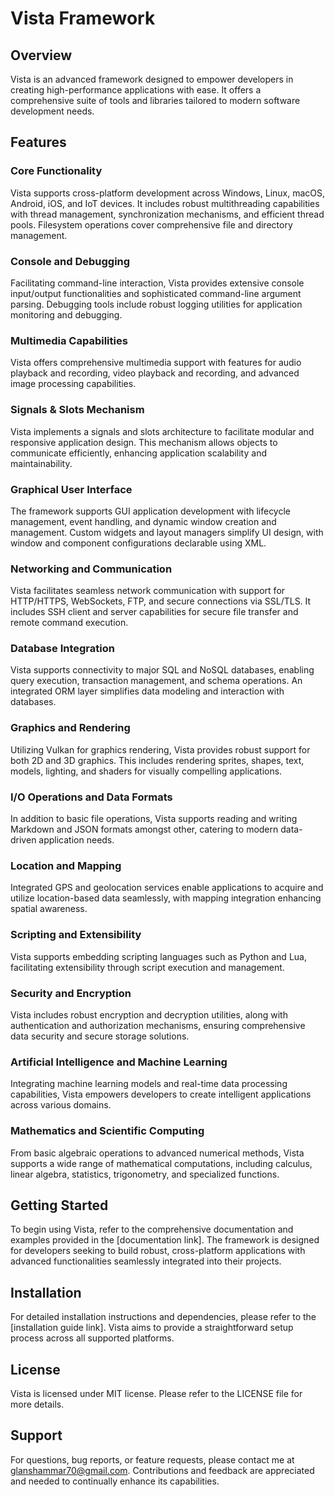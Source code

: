 # Vista Framework

## Overview
Vista is an advanced framework designed to empower developers in creating high-performance applications with ease. It offers a comprehensive suite of tools and libraries tailored to modern software development needs.

## Features
### Core Functionality
Vista supports cross-platform development across Windows, Linux, macOS, Android, iOS, and IoT devices. It includes robust multithreading capabilities with thread management, synchronization mechanisms, and efficient thread pools. Filesystem operations cover comprehensive file and directory management.

### Console and Debugging
Facilitating command-line interaction, Vista provides extensive console input/output functionalities and sophisticated command-line argument parsing. Debugging tools include robust logging utilities for application monitoring and debugging.

### Multimedia Capabilities
Vista offers comprehensive multimedia support with features for audio playback and recording, video playback and recording, and advanced image processing capabilities.

### Signals & Slots Mechanism
Vista implements a signals and slots architecture to facilitate modular and responsive application design. This mechanism allows objects to communicate efficiently, enhancing application scalability and maintainability.

### Graphical User Interface
The framework supports GUI application development with lifecycle management, event handling, and dynamic window creation and management. Custom widgets and layout managers simplify UI design, with window and component configurations declarable using XML.

### Networking and Communication
Vista facilitates seamless network communication with support for HTTP/HTTPS, WebSockets, FTP, and secure connections via SSL/TLS. It includes SSH client and server capabilities for secure file transfer and remote command execution.

### Database Integration
Vista supports connectivity to major SQL and NoSQL databases, enabling query execution, transaction management, and schema operations. An integrated ORM layer simplifies data modeling and interaction with databases.

### Graphics and Rendering
Utilizing Vulkan for graphics rendering, Vista provides robust support for both 2D and 3D graphics. This includes rendering sprites, shapes, text, models, lighting, and shaders for visually compelling applications.

### I/O Operations and Data Formats
In addition to basic file operations, Vista supports reading and writing Markdown and JSON formats amongst other, catering to modern data-driven application needs.

### Location and Mapping
Integrated GPS and geolocation services enable applications to acquire and utilize location-based data seamlessly, with mapping integration enhancing spatial awareness.

### Scripting and Extensibility
Vista supports embedding scripting languages such as Python and Lua, facilitating extensibility through script execution and management.

### Security and Encryption
Vista includes robust encryption and decryption utilities, along with authentication and authorization mechanisms, ensuring comprehensive data security and secure storage solutions.

### Artificial Intelligence and Machine Learning
Integrating machine learning models and real-time data processing capabilities, Vista empowers developers to create intelligent applications across various domains.

### Mathematics and Scientific Computing
From basic algebraic operations to advanced numerical methods, Vista supports a wide range of mathematical computations, including calculus, linear algebra, statistics, trigonometry, and specialized functions.

## Getting Started
To begin using Vista, refer to the comprehensive documentation and examples provided in the [documentation link]. The framework is designed for developers seeking to build robust, cross-platform applications with advanced functionalities seamlessly integrated into their projects.

## Installation
For detailed installation instructions and dependencies, please refer to the [installation guide link]. Vista aims to provide a straightforward setup process across all supported platforms.

## License
Vista is licensed under MIT license. Please refer to the LICENSE file for more details.

## Support
For questions, bug reports, or feature requests, please contact me at glanshammar70@gmail.com. Contributions and feedback are appreciated and needed to continually enhance its capabilities.
